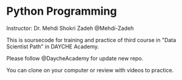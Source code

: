 # Python Programming
Instructor: Dr. Mehdi Shokri Zadeh @Mehdi-Zadeh

This is soursecode for training and practice of third course in "Data Scientist Path" in DAYCHE Academy.

Please follow @DaycheAcademy for update new repo. 

You can clone on your computer or review with videos to practice.
 
